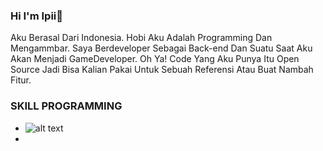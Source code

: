 ### Hi I'm Ipii👋

Aku Berasal Dari Indonesia. Hobi Aku Adalah Programming Dan Mengammbar. Saya Berdeveloper Sebagai Back-end Dan Suatu Saat Aku Akan Menjadi GameDeveloper. Oh Ya! Code Yang Aku Punya Itu Open Source Jadi Bisa Kalian Pakai Untuk Sebuah Referensi Atau Buat Nambah Fitur.

### SKILL PROGRAMMING 
- ![alt text](https://encrypted-tbn0.gstatic.com/images?q=tbn:ANd9GcTcyBshCiI95EdQS051MqClipf4fFd94SVALHPBz-WPrSqjrPHYVh0Db2H-&s=10)
- 
<!--
**R1TGAMING/R1TGAMING** is a ✨ _special_ ✨ repository because its `README.md` (this file) appears on your GitHub profile.

Here are some ideas to get you started:

- 🔭 I’m currently working on ...
- 🌱 I’m currently learning ...
- 👯 I’m looking to collaborate on ...
- 🤔 I’m looking for help with ...
- 💬 Ask me about ...
- 📫 How to reach me: ...
- 😄 Pronouns: ...
- ⚡ Fun fact: ...
-->
